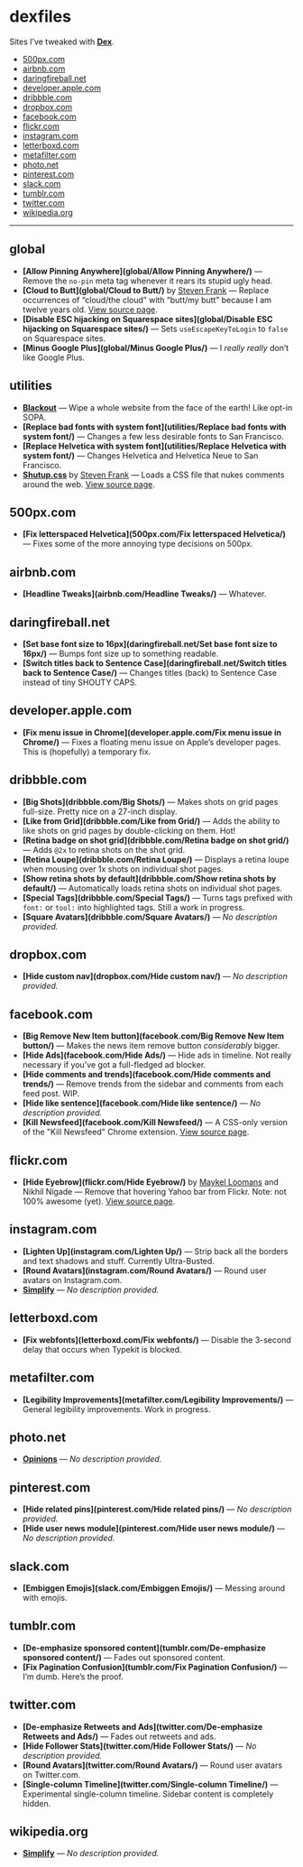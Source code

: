 # dexfiles

Sites I’ve tweaked with **[Dex](https://github.com/meyer/dex)**.

- [500px.com](#500pxcom)
- [airbnb.com](#airbnbcom)
- [daringfireball.net](#daringfireballnet)
- [developer.apple.com](#developerapplecom)
- [dribbble.com](#dribbblecom)
- [dropbox.com](#dropboxcom)
- [facebook.com](#facebookcom)
- [flickr.com](#flickrcom)
- [instagram.com](#instagramcom)
- [letterboxd.com](#letterboxdcom)
- [metafilter.com](#metafiltercom)
- [photo.net](#photonet)
- [pinterest.com](#pinterestcom)
- [slack.com](#slackcom)
- [tumblr.com](#tumblrcom)
- [twitter.com](#twittercom)
- [wikipedia.org](#wikipediaorg)

---

## global

- **[Allow Pinning Anywhere](global/Allow Pinning Anywhere/)** — Remove the `no-pin` meta tag whenever it rears its stupid ugly head.
- **[Cloud to Butt](global/Cloud to Butt/)** by [Steven Frank](http://twitter.com/stevenf) — Replace occurrences of “cloud/the cloud” with “butt/my butt” because I am twelve years old. [View source page](https://github.com/panicsteve/cloud-to-butt).
- **[Disable ESC hijacking on Squarespace sites](global/Disable ESC hijacking on Squarespace sites/)** — Sets `useEscapeKeyToLogin` to `false` on Squarespace sites.
- **[Minus Google Plus](global/Minus Google Plus/)** — I *really really* don’t like Google Plus.

## utilities

- **[Blackout](utilities/Blackout/)** — Wipe a whole website from the face of the earth! Like opt-in SOPA.
- **[Replace bad fonts with system font](utilities/Replace bad fonts with system font/)** — Changes a few less desirable fonts to San Francisco.
- **[Replace Helvetica with system font](utilities/Replace Helvetica with system font/)** — Changes Helvetica and Helvetica Neue to San Francisco.
- **[Shutup.css](utilities/Shutup.css/)** by [Steven Frank](http://twitter.com/stevenf) — Loads a CSS file that nukes comments around the web. [View source page](http://stevenf.com/shutup-css).

## 500px.com

- **[Fix letterspaced Helvetica](500px.com/Fix letterspaced Helvetica/)** — Fixes some of the more annoying type decisions on 500px.

## airbnb.com

- **[Headline Tweaks](airbnb.com/Headline Tweaks/)** — Whatever.

## daringfireball.net

- **[Set base font size to 16px](daringfireball.net/Set base font size to 16px/)** — Bumps font size up to something readable.
- **[Switch titles back to Sentence Case](daringfireball.net/Switch titles back to Sentence Case/)** — Changes titles (back) to Sentence Case instead of tiny SHOUTY CAPS.

## developer.apple.com

- **[Fix menu issue in Chrome](developer.apple.com/Fix menu issue in Chrome/)** — Fixes a floating menu issue on Apple’s developer pages. This is (hopefully) a temporary fix.

## dribbble.com

- **[Big Shots](dribbble.com/Big Shots/)** — Makes shots on grid pages full-size. Pretty nice on a 27-inch display.
- **[Like from Grid](dribbble.com/Like from Grid/)** — Adds the ability to like shots on grid pages by double-clicking on them. Hot!
- **[Retina badge on shot grid](dribbble.com/Retina badge on shot grid/)** — Adds `@2x` to retina shots on the shot grid.
- **[Retina Loupe](dribbble.com/Retina Loupe/)** — Displays a retina loupe when mousing over 1x shots on individual shot pages.
- **[Show retina shots by default](dribbble.com/Show retina shots by default/)** — Automatically loads retina shots on individual shot pages.
- **[Special Tags](dribbble.com/Special Tags/)** — Turns tags prefixed with `font:` or `tool:` into highlighted tags. Still a work in progress.
- **[Square Avatars](dribbble.com/Square Avatars/)** — *No description provided.*

## dropbox.com

- **[Hide custom nav](dropbox.com/Hide custom nav/)** — *No description provided.*

## facebook.com

- **[Big Remove New Item button](facebook.com/Big Remove New Item button/)** — Makes the news item remove button *considerably* bigger.
- **[Hide Ads](facebook.com/Hide Ads/)** — Hide ads in timeline. Not really necessary if you’ve got a full-fledged ad blocker.
- **[Hide comments and trends](facebook.com/Hide comments and trends/)** — Remove trends from the sidebar and comments from each feed post. WIP.
- **[Hide like sentence](facebook.com/Hide like sentence/)** — *No description provided.*
- **[Kill Newsfeed](facebook.com/Kill Newsfeed/)** — A CSS-only version of the "Kill Newsfeed" Chrome extension. [View source page](https://github.com/nealwu/KillNewsFeed).

## flickr.com

- **[Hide Eyebrow](flickr.com/Hide Eyebrow/)** by [Maykel Loomans](http://twitter.com/miekd) and Nikhil Nigade — Remove that hovering Yahoo bar from Flickr. Note: not 100% awesome (yet). [View source page](https://gist.github.com/dezinezync/6173068).

## instagram.com

- **[Lighten Up](instagram.com/Lighten Up/)** — Strip back all the borders and text shadows and stuff. Currently Ultra-Busted.
- **[Round Avatars](instagram.com/Round Avatars/)** — Round user avatars on Instagram.com.
- **[Simplify](instagram.com/Simplify/)** — *No description provided.*

## letterboxd.com

- **[Fix webfonts](letterboxd.com/Fix webfonts/)** — Disable the 3-second delay that occurs when Typekit is blocked.

## metafilter.com

- **[Legibility Improvements](metafilter.com/Legibility Improvements/)** — General legibility improvements. Work in progress.

## photo.net

- **[Opinions](photo.net/Opinions/)** — *No description provided.*

## pinterest.com

- **[Hide related pins](pinterest.com/Hide related pins/)** — *No description provided.*
- **[Hide user news module](pinterest.com/Hide user news module/)** — *No description provided.*

## slack.com

- **[Embiggen Emojis](slack.com/Embiggen Emojis/)** — Messing around with emojis.

## tumblr.com

- **[De-emphasize sponsored content](tumblr.com/De-emphasize sponsored content/)** — Fades out sponsored content.
- **[Fix Pagination Confusion](tumblr.com/Fix Pagination Confusion/)** — I’m dumb. Here’s the proof.

## twitter.com

- **[De-emphasize Retweets and Ads](twitter.com/De-emphasize Retweets and Ads/)** — Fades out retweets and ads.
- **[Hide Follower Stats](twitter.com/Hide Follower Stats/)** — *No description provided.*
- **[Round Avatars](twitter.com/Round Avatars/)** — Round user avatars on Twitter.com.
- **[Single-column Timeline](twitter.com/Single-column Timeline/)** — Experimental single-column timeline. Sidebar content is completely hidden.

## wikipedia.org

- **[Simplify](wikipedia.org/Simplify/)** — *No description provided.*
